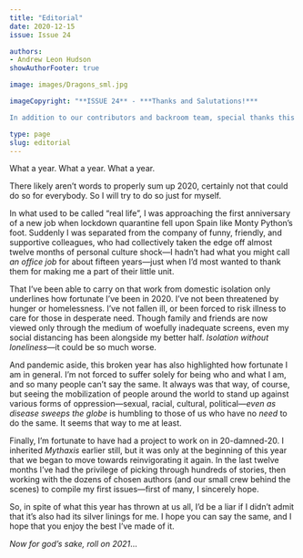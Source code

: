 ```yaml
---
title: "Editorial"
date: 2020-12-15
issue: Issue 24

authors:
- Andrew Leon Hudson
showAuthorFooter: true

image: images/Dragons_sml.jpg

imageCopyright: "**ISSUE 24** - ***Thanks and Salutations!***

In addition to our contributors and backroom team, special thanks this time go to the multi-talented **P. J. Richards**, creator of our charming cover, who describes herself as [an artist and writer inspired by nature, history, and folklore](https://www.facebook.com/P.J.RichardsArtandWriting). As well as producing such eye-catching, painstaking images as this one, she's also the freshly-minted author of a first novel, ***Deeper, Older, Darker***, a contemporary fantasy adventure that features a unique system of magic based on archery (which is figuratively another string to P.J.'s actual, *she-fires-arrows-with-it* bow). It's available from the likes of [here](https://www.amazon.com/Deeper-Older-Darker-P-Richards/dp/1913525163/), if you want to pick it up for Xmas!"

type: page
slug: editorial
---
```


What a year. What a year. What a year.

There likely aren’t words to properly sum up 2020, certainly not that could do so for everybody. So I will try to do so just for myself.

In what used to be called “real life”, I was approaching the first anniversary of a new job when lockdown quarantine fell upon Spain like Monty Python’s foot. Suddenly I was separated from the company of funny, friendly, and supportive colleagues, who had collectively taken the edge off almost twelve months of personal culture shock—I hadn’t had what you might call *an office job* for about fifteen years—just when I’d most wanted to thank them for making me a part of their little unit.

That I’ve been able to carry on that work from domestic isolation only underlines how fortunate I’ve been in 2020. I’ve not been threatened by hunger or homelessness. I’ve not fallen ill, or been forced to risk illness to care for those in desperate need. Though family and friends are now viewed only through the medium of woefully inadequate screens, even my social distancing has been alongside my better half. *Isolation without loneliness*—it could be so much worse. 

And pandemic aside, this broken year has also highlighted how fortunate I am in general. I’m not forced to suffer solely for being who and what I am, and so many people can’t say the same. It always was that way, of course, but seeing the mobilization of people around the world to stand up against various forms of oppression—sexual, racial, cultural, political—*even as disease sweeps the globe* is humbling to those of us who have no *need* to do the same. It seems that way to me at least.

Finally, I’m fortunate to have had a project to work on in 20-damned-20. I inherited *Mythaxis* earlier still, but it was only at the beginning of this year that we began to move towards reinvigorating it again. In the last twelve months I’ve had the privilege of picking through hundreds of stories, then working with the dozens of chosen authors (and our small crew behind the scenes) to compile my first issues—first of many, I sincerely hope. 

So, in spite of what this year has thrown at us all, I’d be a liar if I didn’t admit that it’s also had its silver linings for me. I hope you can say the same, and I hope that you enjoy the best I’ve made of it.

*Now for god’s sake, roll on 2021*…
